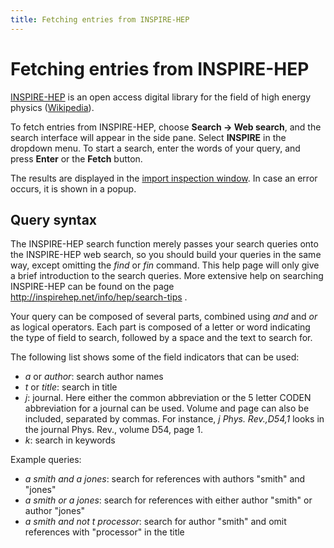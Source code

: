 ```yaml
---
title: Fetching entries from INSPIRE-HEP
---
```


# Fetching entries from INSPIRE-HEP

[INSPIRE-HEP](https://inspirehep.net/?ln=en) is an open access digital library for the field of high energy physics ([Wikipedia](https://en.wikipedia.org/wiki/INSPIRE-HEP)).

To fetch entries from INSPIRE-HEP, choose **Search -&gt; Web search**, and the search interface will appear in the side pane. Select **INSPIRE** in the dropdown menu. To start a search, enter the words of your query, and press **Enter** or the **Fetch** button.

The results are displayed in the [import inspection window](ImportInspectionDialog).
In case an error occurs, it is shown in a popup.

## Query syntax

The INSPIRE-HEP search function merely passes your search queries onto the INSPIRE-HEP web search, so you should build your queries in the same way, except omitting the *find* or *fin* command. This help page will only give a brief introduction to the search queries. More extensive help on searching INSPIRE-HEP can be found on the page http://inspirehep.net/info/hep/search-tips .

Your query can be composed of several parts, combined using *and* and *or* as logical operators. Each part is composed of a letter or word indicating the type of field to search, followed by a space and the text to search for.

The following list shows some of the field indicators that can be used:

-   *a* or *author*: search author names
-   *t* or *title*: search in title
-   *j*: journal. Here either the common abbreviation or the 5 letter CODEN abbreviation for a journal can be used. Volume and page can also be included, separated by commas. For instance, *j Phys. Rev.,D54,1* looks in the journal Phys. Rev., volume D54, page 1.
-   *k*: search in keywords

Example queries:

-   *a smith and a jones*: search for references with authors "smith" and "jones"
-   *a smith or a jones*: search for references with either author "smith" or author "jones"
-   *a smith and not t processor*: search for author "smith" and omit references with "processor" in the title
